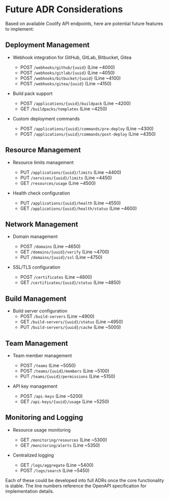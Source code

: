 # Future ADR Considerations

Based on available Coolify API endpoints, here are potential future features to implement:

## Deployment Management
- Webhook integration for GitHub, GitLab, Bitbucket, Gitea
  - POST `/webhooks/github/{uuid}` (Line ~4000)
  - POST `/webhooks/gitlab/{uuid}` (Line ~4050)
  - POST `/webhooks/bitbucket/{uuid}` (Line ~4100)
  - POST `/webhooks/gitea/{uuid}` (Line ~4150)

- Build pack support
  - POST `/applications/{uuid}/buildpack` (Line ~4200)
  - GET `/buildpacks/templates` (Line ~4250)

- Custom deployment commands
  - POST `/applications/{uuid}/commands/pre-deploy` (Line ~4300)
  - POST `/applications/{uuid}/commands/post-deploy` (Line ~4350)

## Resource Management
- Resource limits management
  - PUT `/applications/{uuid}/limits` (Line ~4400)
  - PUT `/services/{uuid}/limits` (Line ~4450)
  - GET `/resources/usage` (Line ~4500)

- Health check configuration
  - PUT `/applications/{uuid}/health` (Line ~4550)
  - GET `/applications/{uuid}/health/status` (Line ~4600)

## Network Management
- Domain management
  - POST `/domains` (Line ~4650)
  - GET `/domains/{uuid}/verify` (Line ~4700)
  - PUT `/domains/{uuid}/ssl` (Line ~4750)

- SSL/TLS configuration
  - POST `/certificates` (Line ~4800)
  - GET `/certificates/{uuid}/status` (Line ~4850)

## Build Management
- Build server configuration
  - POST `/build-servers` (Line ~4900)
  - GET `/build-servers/{uuid}/status` (Line ~4950)
  - PUT `/build-servers/{uuid}/cache` (Line ~5000)

## Team Management
- Team member management
  - POST `/teams` (Line ~5050)
  - POST `/teams/{uuid}/members` (Line ~5100)
  - PUT `/teams/{uuid}/permissions` (Line ~5150)

- API key management
  - POST `/api-keys` (Line ~5200)
  - GET `/api-keys/{uuid}/usage` (Line ~5250)

## Monitoring and Logging
- Resource usage monitoring
  - GET `/monitoring/resources` (Line ~5300)
  - GET `/monitoring/alerts` (Line ~5350)

- Centralized logging
  - GET `/logs/aggregate` (Line ~5400)
  - POST `/logs/search` (Line ~5450)

Each of these could be developed into full ADRs once the core functionality is stable. The line numbers reference the OpenAPI specification for implementation details. 